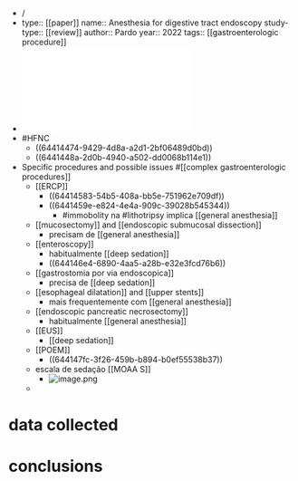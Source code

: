 - /
- type:: [[paper]]
  name:: Anesthesia for digestive tract endoscopy
  study-type:: [[review]] 
  author:: Pardo
  year:: 2022
  tags:: [[gastroenterologic procedure]]
- ![pardo-emmanuel-anesthesia-for-digestive-tract.pdf](../assets/pardo-emmanuel-anesthesia-for-digestive-tract_1681998840803_0.pdf)
- #HFNC
	- ((64414474-9429-4d8a-a2d1-2bf06489d0bd))
	- ((6441448a-2d0b-4940-a502-dd0068b114e1))
- Specific procedures and possible issues #[[complex gastroenterologic procedures]]
	- [[ERCP]]
		- ((64414583-54b5-408a-bb5e-751962e709df))
		- ((6441459e-e824-4e4a-909c-39028b545344))
			- #immobolity na #lithotripsy implica [[general anesthesia]]
	- [[mucosectomy]] and [[endoscopic submucosal dissection]]
		- precisam de [[general anesthesia]]
	- [[enteroscopy]]
		- habitualmente [[deep sedation]]
		- ((644146e4-6890-4aa5-a28b-e32e3fcd76b6))
	- [[gastrostomia por via endoscopica]]
		- precisa de [[deep sedation]]
	- [[esophageal dilatation]] and [[upper stents]]
		- mais frequentemente com [[general anesthesia]]
	- [[endoscopic pancreatic necrosectomy]]
		- habitualmente [[general anesthesia]]
	- [[EUS]]
		- [[deep sedation]]
	- [[POEM]]
		- ((644147fc-3f26-459b-b894-b0ef55538b37))
	- escala de sedação [[MOAA S]]
		- ![image.png](../assets/image_1681999924146_0.png)
	-
# data collected
# conclusions